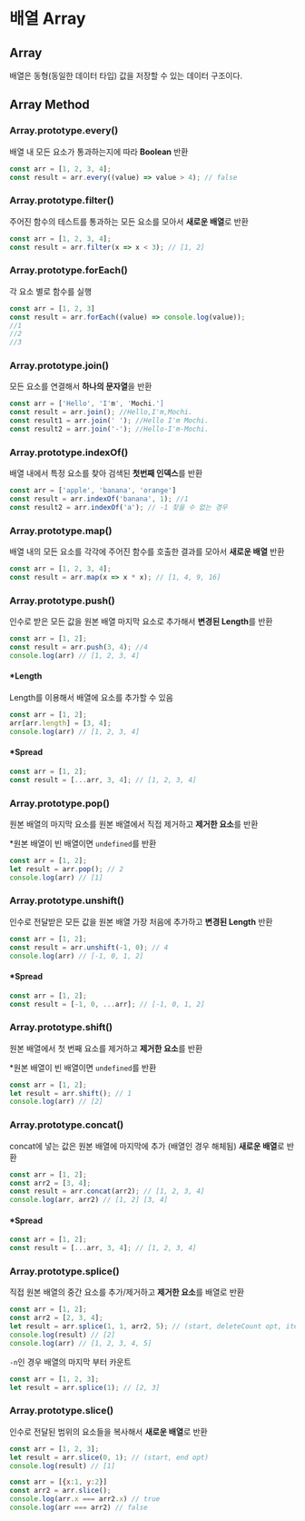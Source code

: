 # 배열 Array

## Array

배열은 동형(동일한 데이터 타입) 값을 저장할 수 있는 데이터 구조이다.&#x20;

## Array Method

### Array.prototype.every()

배열 내 모든 요소가 통과하는지에 따라 **Boolean** 반환

```javascript
const arr = [1, 2, 3, 4];
const result = arr.every((value) => value > 4); // false
```

### Array.prototype.filter()

주어진 함수의 테스트를 통과하는 모든 요소를 모아서 **새로운 배열**로 반환

```javascript
const arr = [1, 2, 3, 4];
const result = arr.filter(x => x < 3); // [1, 2]
```

### Array.prototype.forEach()

각 요소 별로 함수를 실행

```javascript
const arr = [1, 2, 3]
const result = arr.forEach((value) => console.log(value));
//1
//2
//3
```

### Array.prototype.join()

모든 요소를 연결해서 **하나의 문자열**을 반환

```javascript
const arr = ['Hello', 'I'm', 'Mochi.']
const result = arr.join(); //Hello,I'm,Mochi.
const result1 = arr.join(' '); //Hello I'm Mochi.
const result2 = arr.join('-'); //Hello-I'm-Mochi.
```

### Array.prototype.indexOf()

배열 내에서 특정 요소를 찾아 검색된 **첫번째 인덱스**를 반환

```javascript
const arr = ['apple', 'banana', 'orange']
const result = arr.indexOf('banana', 1); //1
const result2 = arr.indexOf('a'); // -1 찾을 수 없는 경우
```

### Array.prototype.map()

배열 내의 모든 요소를 각각에 주어진 함수를 호출한 결과를 모아서 **새로운 배열** 반환

```javascript
const arr = [1, 2, 3, 4];
const result = arr.map(x => x * x); // [1, 4, 9, 16]
```

### Array.prototype.push()

인수로 받은 모든 값을 원본 배열 마지막 요소로 추가해서 **변경된 Length**를 반환

```javascript
const arr = [1, 2];
const result = arr.push(3, 4); //4
console.log(arr) // [1, 2, 3, 4]
```

#### \*Length

Length를 이용해서 배열에 요소를 추가할 수 있음

```javascript
const arr = [1, 2];
arr[arr.length] = [3, 4];
console.log(arr) // [1, 2, 3, 4]
```

#### \*Spread

```javascript
const arr = [1, 2];
const result = [...arr, 3, 4]; // [1, 2, 3, 4]
```

### Array.prototype.pop()

원본 배열의 마지막 요소를 원본 배열에서 직접 제거하고 **제거한 요소**를 반환

\*원본 배열이 빈 배열이면 `undefined`를 반환

```javascript
const arr = [1, 2];
let result = arr.pop(); // 2
console.log(arr) // [1]
```

### Array.prototype.unshift()

인수로 전달받은 모든 값을 원본 배열 가장 처음에 추가하고 **변경된 Length** 반환

```javascript
const arr = [1, 2];
const result = arr.unshift(-1, 0); // 4
console.log(arr) // [-1, 0, 1, 2]
```

#### \*Spread

```javascript
const arr = [1, 2];
const result = [-1, 0, ...arr]; // [-1, 0, 1, 2]
```

### Array.prototype.shift()

원본 배열에서 첫 번째 요소를 제거하고 **제거한 요소**를 반환

\*원본 배열이 빈 배열이면 `undefined`를 반환

```javascript
const arr = [1, 2];
let result = arr.shift(); // 1
console.log(arr) // [2]
```

### Array.prototype.concat()

concat에 넣는 값은 원본 배열에 마지막에 추가 (배열인 경우 해체됨) **새로운 배열**로 반환

```javascript
const arr = [1, 2];
const arr2 = [3, 4];
const result = arr.concat(arr2); // [1, 2, 3, 4]
console.log(arr, arr2) // [1, 2] [3, 4]
```

#### \*Spread

```javascript
const arr = [1, 2];
const result = [...arr, 3, 4]; // [1, 2, 3, 4]
```

### Array.prototype.splice()

직접 원본 배열의 중간 요소를 추가/제거하고 **제거한 요소**를 배열로 반환

```javascript
const arr = [1, 2];
const arr2 = [2, 3, 4];
let result = arr.splice(1, 1, arr2, 5); // (start, deleteCount opt, items opt)
console.log(result) // [2]
console.log(arr) // [1, 2, 3, 4, 5]
```

`-n`인 경우 배열의 마지막 부터 카운트

```javascript
const arr = [1, 2, 3];
let result = arr.splice(1); // [2, 3]
```

### Array.prototype.slice()

인수로 전달된 범위의 요소들을 복사해서 **새로운 배열**로 반환

```javascript
const arr = [1, 2, 3];
let result = arr.slice(0, 1); // (start, end opt)
console.log(result) // [1]
```

```javascript
const arr = [{x:1, y:2}]
const arr2 = arr.slice();
console.log(arr.x === arr2.x) // true
console.log(arr === arr2) // false
```

